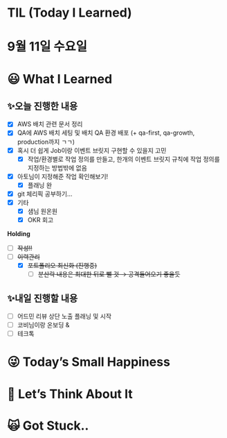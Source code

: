 # TIL (Today I Learned)

# 9월 11일 수요일

# 😃 What I Learned

## ✨오늘 진행한 내용

- [x]  AWS 배치 관련 문서 정리
- [x]  QA에 AWS 배치 세팅 및 배치 QA 환경 배포  (+ qa-first, qa-growth, production까지 ㄱㄱ)
- [x]  혹시 더 쉽게 Job이랑 이벤트 브릿지 구현할 수 있을지 고민
    - [x]  작업/환경별로 작업 정의를 만들고, 한개의 이벤트 브릿지 규칙에 작업 정의를 지정하는 방법밖에 없음
- [x]  아토님이 지정해준 작업 확인해보기!
    - [x]  플래닝 완
- [x]  git 체리픽 공부하기…
- [x]  기타
    - [x]  샘님 원온원
    - [x]  OKR 회고

**Holding**

- [ ]  ~~작성!!~~
- [ ]  ~~이력관리~~
    - [x]  ~~포트폴리오 최신화 (진행중)~~
        - [ ]  ~~분산락 내용은 최대한 뒤로 뺄 것 → 공격들어오기 좋을듯~~

## ✨내일 진행할 내용

- [ ]  어드민 리뷰 상단 노출 플래닝 및 시작
- [ ]  코비님이랑 온보딩 &
- [ ]  테크톡

# 😜 Today’s Small Happiness

# 🧐 Let’s Think About It

# 🙀 Got Stuck..